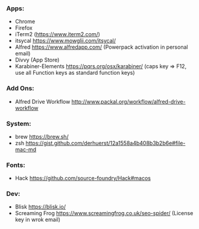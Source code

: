 ### Apps:
* Chrome
* Firefox
* iTerm2 (https://www.iterm2.com/)
* itsycal https://www.mowglii.com/itsycal/
* Alfred https://www.alfredapp.com/ (Powerpack activation in personal email)
* Divvy (App Store)
* Karabiner-Elements https://pqrs.org/osx/karabiner/
(caps key => F12, use all Function keys as standard function keys)

### Add Ons:
* Alfred Drive Workflow http://www.packal.org/workflow/alfred-drive-workflow


### System:
* brew https://brew.sh/
* zsh https://gist.github.com/derhuerst/12a1558a4b408b3b2b6e#file-mac-md

### Fonts:
* Hack https://github.com/source-foundry/Hack#macos

### Dev:
* Blisk https://blisk.io/
* Screaming Frog https://www.screamingfrog.co.uk/seo-spider/ (License key in wrok email)
